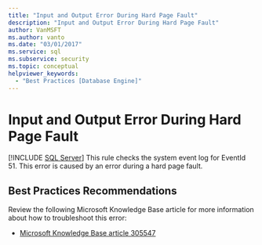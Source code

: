 ```yaml
---
title: "Input and Output Error During Hard Page Fault"
description: "Input and Output Error During Hard Page Fault"
author: VanMSFT
ms.author: vanto
ms.date: "03/01/2017"
ms.service: sql
ms.subservice: security
ms.topic: conceptual
helpviewer_keywords:
  - "Best Practices [Database Engine]"
---
```

# Input and Output Error During Hard Page Fault
 [!INCLUDE [SQL Server](../../includes/applies-to-version/sqlserver.md)]
  This rule checks the system event log for EventId 51. This error is caused by an error during a hard page fault.  
  
## Best Practices Recommendations  
 Review the following Microsoft Knowledge Base article for more information about how to troubleshoot this error:  
  
-   [Microsoft Knowledge Base article 305547](/troubleshoot/windows-server/performance/support-for-booting-from-storage-area-network)  
  
